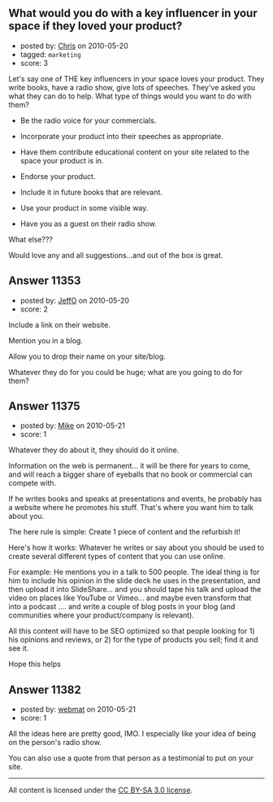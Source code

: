 ## What would you do with a key influencer in your space if they loved your product?

- posted by: [Chris](https://stackexchange.com/users/-1/412-chris) on 2010-05-20
- tagged: `marketing`
- score: 3

Let's say one of THE key influencers in your space loves your product. They write books, have a radio show, give lots of speeches. They've asked you what they can do to help. What type of things would you want to do with them? 

- Be the radio voice for your commercials.

- Incorporate your product into their speeches as appropriate.

- Have them contribute educational content on your site related to the space your product is in.

- Endorse your product.

- Include it in future books that are relevant.

- Use your product in some visible way.

- Have you as a guest on their radio show.

What else??? 

Would love any and all suggestions...and out of the box is great.




## Answer 11353

- posted by: [JeffO](https://stackexchange.com/users/-1/1796-jeffo) on 2010-05-20
- score: 2

Include a link on their website.

Mention you in a blog.

Allow you to drop their name on your site/blog.

Whatever they do for you could be huge; what are you going to do for them?


## Answer 11375

- posted by: [Mike](https://stackexchange.com/users/-1/2696-mike) on 2010-05-21
- score: 1

Whatever they do about it, they should do it online.

Information on the web is permanent... it will be there for years to come, and will reach a bigger share of eyeballs that no book or commercial can compete with.

If he writes books and speaks at presentations and events, he probably has a website where he promotes his stuff. That's where you want him to talk about you.

The here rule is simple: Create 1 piece of content and the refurbish it!

Here's how it works: Whatever he writes or say about you should be used to create several different types of content that you can use online. 

For example: He mentions you in a talk to 500 people. The ideal thing is for him to  include his opinion in the slide deck he uses in the presentation, and then upload it into SlideShare... and you should tape his talk and upload the video on places like YouTube or Vimeo... and maybe even transform that into a podcast .... and write a couple of blog posts in your blog (and communities where your product/company is relevant).

All this content will have to be SEO optimized so that people looking for 1) his opinions and reviews, or 2) for the type of products you sell; find it and see it. 

Hope this helps





## Answer 11382

- posted by: [webmat](https://stackexchange.com/users/-1/1657-webmat) on 2010-05-21
- score: 1

All the ideas here are pretty good, IMO. I especially like your idea of being on the person's radio show.

You can also use a quote from that person as a testimonial to put on your site.



---

All content is licensed under the [CC BY-SA 3.0 license](https://creativecommons.org/licenses/by-sa/3.0/).
